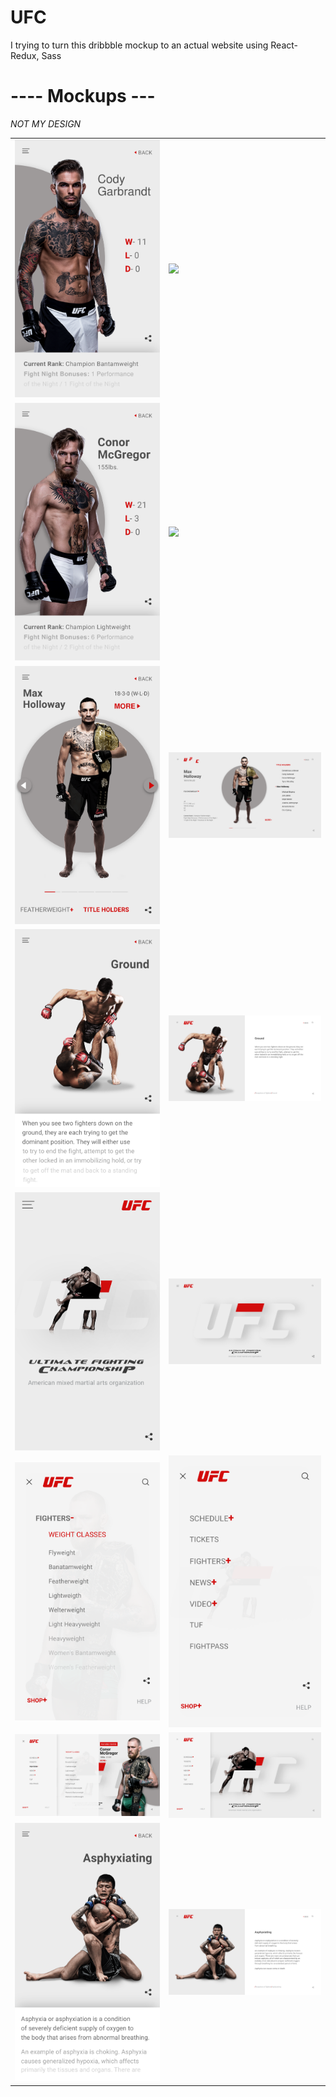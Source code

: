 # UFC

I trying to turn this dribbble mockup to an actual website using React-Redux, Sass


<table>
    <thead>
        <h1> ---- Mockups ---</h1><i>NOT MY DESIGN</i>
    </thead>
    <tbody>
        <tr>
            <td><img src="mockups/Cody_Garbrandt_mob.svg"></td>
            <td><img src="mockups/Cody_Garbrandt.svg"></td>
        </tr>
        <tr>
            <td><img src="mockups/Conor_McG._mob.svg"></td>
            <td><img src="mockups/Conor_McGregor.svg"></td>
        </tr>
        <tr>
            <td><img src="mockups/Fighters_mob.svg"></td>
            <td><img src="mockups/Fighters.svg"></td>
        </tr>
        <tr>
            <td><img src="mockups/Ground_mob.svg"></td>
            <td><img src="mockups/Ground.svg"></td>
        </tr>
        <tr>
            <td><img src="mockups/Home_mob.svg"></td>
            <td><img src="mockups/Home.svg"></td>
        </tr>
        <tr>
            <td><img src="mockups/Menu_fighters.svg"></td>
            <td><img src="mockups/Menu-1.svg"></td>
        </tr>
        <tr>
            <td><img src="mockups/Menu-Fighters.svg"></td>
            <td><img src="mockups/Menu.svg"></td>
        </tr>
        <tr>
            <td><img src="mockups/Receptions of fighters_mob.svg"></td>
            <td><img src="mockups/Receptions of fighters.svg"></td>
        </tr>
    </tbody>
</table>
